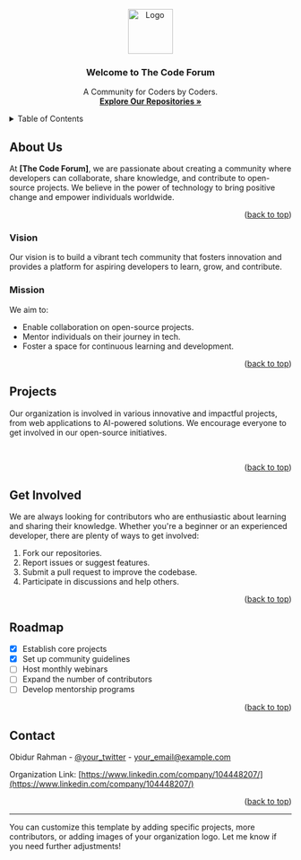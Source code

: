 <!-- Improved compatibility of back to top link -->
<a id="readme-top"></a>

<div align="center">
  <a href="https://github.com/The-Code-Forum/.github/image/logo.png">
    <img src="images/logo.png" alt="Logo" width="80" height="80">
  </a>

  <h3 align="center">Welcome to The Code Forum</h3>

  <p align="center">
    A Community for Coders by Coders.
    <br />
    <a href="https://github.com/The-Code-Forum?tab=repositories"><strong>Explore Our Repositories »</strong></a>
  </p>
</div>

<!-- TABLE OF CONTENTS -->
<details>
  <summary>Table of Contents</summary>
  <ol>
    <li>
      <a href="#about-us">About Us</a>
      <ul>
        <li><a href="#vision">Vision</a></li>
        <li><a href="#mission">Mission</a></li>
      </ul>
    </li>
    <li>
      <a href="#projects">Projects</a>
      <ul>
        <li><a href="#featured-projects">Featured Projects</a></li>
      </ul>
    </li>
    <li><a href="#get-involved">Get Involved</a></li>
    <li><a href="#roadmap">Roadmap</a></li>
    <li><a href="#contributing">Contributing</a></li>
    <li><a href="#contact">Contact</a></li>
    <li><a href="#acknowledgments">Acknowledgments</a></li>
  </ol>
</details>

<!-- ABOUT US -->
## About Us

At **[The Code Forum]**, we are passionate about creating a community where developers can collaborate, share knowledge, and contribute to open-source projects. We believe in the power of technology to bring positive change and empower individuals worldwide.

<p align="right">(<a href="#readme-top">back to top</a>)</p>

### Vision

Our vision is to build a vibrant tech community that fosters innovation and provides a platform for aspiring developers to learn, grow, and contribute.

### Mission

We aim to:
* Enable collaboration on open-source projects.
* Mentor individuals on their journey in tech.
* Foster a space for continuous learning and development.

<p align="right">(<a href="#readme-top">back to top</a>)</p>

<!-- PROJECTS -->
## Projects

Our organization is involved in various innovative and impactful projects, from web applications to AI-powered solutions. We encourage everyone to get involved in our open-source initiatives.
<!--
### Featured Projects
- **[Book Bound](https://github.com/Ashfinn/Book-Bound)** - A platform that helps book enthusiasts discover and track their reading journey.
- **[HelpBot](https://github.com/Ashfinn/HelpBot)** - An AI-powered chatbot solution for customer support.
- **[Rate My Professor](https://github.com/Ashfinn/RateMyProfessor)** - A community-driven platform for reviewing and rating professors.
-->
<br />
<p align="right">(<a href="#readme-top">back to top</a>)</p>

<!-- GET INVOLVED -->
## Get Involved

We are always looking for contributors who are enthusiastic about learning and sharing their knowledge. Whether you're a beginner or an experienced developer, there are plenty of ways to get involved:
1. Fork our repositories.
2. Report issues or suggest features.
3. Submit a pull request to improve the codebase.
4. Participate in discussions and help others.

<p align="right">(<a href="#readme-top">back to top</a>)</p>

<!-- ROADMAP -->
## Roadmap

- [x] Establish core projects
- [x] Set up community guidelines
- [ ] Host monthly webinars
- [ ] Expand the number of contributors
- [ ] Develop mentorship programs

<p align="right">(<a href="#readme-top">back to top</a>)</p>

<!-- 
## Contributing

We appreciate your contributions to our projects. 

### Top contributors:

<a href="https://github.com/Ashfinn/Best-README-Template/graphs/contributors">
  <img src="https://contrib.rocks/image?repo=Ashfinn/Best-README-Template" alt="contributors" />
</a>

<p align="right">(<a href="#readme-top">back to top</a>)</p>
-->
<!-- CONTACT -->
## Contact

Obidur Rahman - [@your_twitter](https://twitter.com/your_twitter) - your_email@example.com

Organization Link: [https://www.linkedin.com/company/104448207/](https://www.linkedin.com/company/104448207/)

<p align="right">(<a href="#readme-top">back to top</a>)</p>

<!-- 
## Acknowledgments

We’d like to thank the following resources and communities for their support:
* [Choose an Open Source License](https://choosealicense.com)
* [GitHub Pages](https://pages.github.com)
* [Shields.io](https://shields.io)
* [Font Awesome](https://fontawesome.com)

<p align="right">(<a href="#readme-top">back to top</a>)</p>
 -->
<!-- MARKDOWN LINKS & IMAGES -->
[contributors-shield]: https://img.shields.io/github/contributors/Ashfinn/Best-README-Template.svg?style=for-the-badge
[contributors-url]: https://github.com/Ashfinn/Best-README-Template/graphs/contributors
[forks-shield]: https://img.shields.io/github/forks/Ashfinn/Best-README-Template.svg?style=for-the-badge
[forks-url]: https://github.com/Ashfinn/Best-README-Template/network/members
[stars-shield]: https://img.shields.io/github/stars/Ashfinn/Best-README-Template.svg?style=for-the-badge
[stars-url]: https://github.com/Ashfinn/Best-README-Template/stargazers
[issues-shield]: https://img.shields.io/github/issues/Ashfinn/Best-README-Template.svg?style=for-the-badge
[issues-url]: https://github.com/Ashfinn/Best-README-Template/issues
[license-shield]: https://img.shields.io/github/license/Ashfinn/Best-README-Template.svg?style=for-the-badge
[license-url]: https://github.com/Ashfinn/Best-README-Template/blob/master/LICENSE.txt
[linkedin-shield]: https://img.shields.io/badge/-LinkedIn-black.svg?style=for-the-badge&logo=linkedin&colorB=555
[linkedin-url]: https://linkedin.com/in/your-linkedin

---

You can customize this template by adding specific projects, more contributors, or adding images of your organization logo. Let me know if you need further adjustments!
